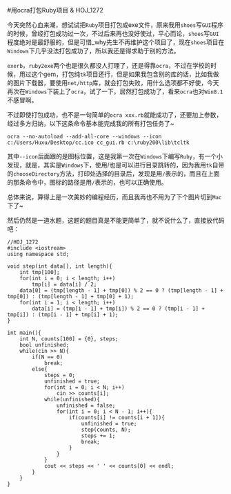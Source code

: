 #用ocra打包Ruby项目 & HOJ_1272  

今天突然心血来潮，想试试把```Ruby```项目打包成exe文件，原来我用```shoes```写```GUI```程序的时候，曾经打包成功过一次，不过后来再也没好使过，平心而论，```shoes```写```GUI```程度绝对是最舒服的，但是可惜_why先生不再维护这个项目了，现在```shoes```项目在```Windows```下几乎没法打包成功了，所以我还是得求助于别的方法。  

```exerb```，```ruby2exe```两个也是很久都没人打理了，还是得靠```ocra```，不过在学校的时候，用过这个gem，打包纯```tk```项目还行，但是如果我包含别的库的话，比如我做的图片下载器，要使用```net/http```库，就会打包失败，用什么选项都不好使，今天再次在```Windows```下装上了```ocra```，试了一下，居然打包成功了，看来```ocra```也对```Win8.1```不感冒啊。  

不过即使打包成功，也不是一句简单的```ocra xxx.rb```就能成功了，还要加上参数，经过多方归纳，以下这条命令基本能完成我的所有打包任务了~  

	ocra --no-autoload --add-all-core --windows --icon c:/Users/Huxu/Desktop/cc.ico cc_gui.rb c:\ruby200\lib\tcltk  
	
其中```--icon```后面跟的是图标位置，这是我第一次在```Windows```下编写```Ruby```，有一个小发现，就是，其实是```Windows```下，使用/也是可以进行目录跳转的，因为我用```tk```自带的```chooseDirectory```方法，打印处选择的目录后，发现是用```/```表示的，而且在上面的那条命令中，图标的路径是用```/```表示的，也可以正确使用。  

总体来说，算得上是一次美妙的编程经历，而且我再也不用为了下个图片切到```Mac```下了~  

然后仍然是一道水题，这题的题目真是不能更简单了，就不说什么了，直接放代码吧：  

	//HOJ_1272
	#include <iostream>
	using namespace std;

	void step(int data[], int length){
  		int tmp[100];
  		for(int i = 0; i < length; i++)
    		tmp[i] = data[i] / 2;
  		data[0] = (tmp[length - 1] + tmp[0]) % 2 == 0 ? (tmp[length - 1] + tmp[0]) : (tmp[length - 1] + tmp[0] + 1);
  		for(int i = 1; i < length; i++)
    		data[i] = (tmp[i - 1] + tmp[i]) % 2 == 0 ? (tmp[i - 1] + tmp[i]) : (tmp[i - 1] + tmp[i] + 1);
	}

	int main(){
  		int N, counts[100] = {0}, steps;
  		bool unfinished;
  		while(cin >> N){
    		if(N == 0)
      			break;
    		else{
      			steps = 0;
      			unfinished = true;
      			for(int i = 0; i < N; i++)
        			cin >> counts[i];
      			while(unfinished){
        			unfinished = false;
        			for(int i = 0; i < N - 1; i++){
          				if(counts[i] != counts[i + 1]){
            				unfinished = true;
            				step(counts, N);
            				steps += 1;
            				break;
          				}
        			}
      			}
      			cout << steps << ' ' << counts[0] << endl;
    		}
  		}
	}
